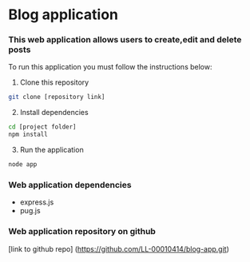 # Blog application

### This web application allows users to create,edit and delete posts

To run this application you must follow the instructions below:

1. Clone this repository
```bash
git clone [repository link]
```

2. Install dependencies
```bash
cd [project folder]
npm install
```

3. Run the application
```bash
node app
```

### Web application dependencies
 - express.js
 - pug.js 

### Web application repository on github
[link to github repo] (https://github.com/LL-00010414/blog-app.git)